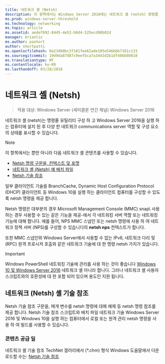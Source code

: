 ```yaml
---
title: 네트워크 셸 (Netsh)
description: 이 항목에서는 Windows Server 2016에는 네트워크 셸 (netsh) 명령줄 유틸리티 개요를 제공 합니다.
ms.prod: windows-server-threshold
ms.technology: networking
ms.topic: article
ms.assetid: aedef092-8445-4e53-b9d4-525ecd98b02d
manager: brianlic
ms.author: pashort
author: shortpatti
ms.openlocfilehash: 0a23d60bc3f181fee62ade105e546bbb7161c133
ms.sourcegitcommit: 19d9da87d87c9eefbca7a3443d2b1df486b0b010
ms.translationtype: MT
ms.contentlocale: ko-KR
ms.lasthandoff: 03/28/2018
---
```

# <a name="network-shell-netsh"></a>네트워크 셸 \(Netsh\)

>적용 대상: Windows Server (세미콜론 연간 채널) Windows Server 2016

네트워크 셸 (netsh)는 명령줄 유틸리티 구성 하 고 Windows Server 2016을 실행 하는 컴퓨터에 설치 된 후 다양 한 네트워크 communications server 역할 및 구성 요소의 상태를 표시할 수 있습니다.

>[!NOTE]
>이 항목에서는 뿐만 아니라 다음 네트워크 셸 콘텐츠를 사용할 수 있습니다.
>
> - [Netsh 명령 구문을, 컨텍스트 및 포맷](netsh-contexts.md)
> - [네트워크 셸 (Netsh) 예 배치 파일](netsh-wins.md)
> - [Netsh 기술 참조](https://gallery.technet.microsoft.com/Netsh-Technical-Reference-c46523dc) 

일부 클라이언트 기술을 BranchCache, Dynamic Host Configuration Protocol \(DHCP\) 클라이언트 등 Windows 10을 실행 하는 클라이언트 컴퓨터를 구성할 수 있도록 netsh 명령을 제공 합니다.

Netsh 명령은 대부분의 경우 Microsoft Management Console \(MMC\) snap\ 사용 하는 경우 사용할 수 있는 같은 기능을 제공-에서 각 네트워킹 서버 역할 또는 네트워킹 기능에 대해 합니다. 예를 들어, NPS MMC 스냅인 또는 netsh 명령에 사용 하 여 네트워크 정책 서버 \(NPS\)를 구성할 수 있습니다의 **netsh nps** 컨텍스트가 합니다.

또한 MMC 스냅인와 Windows Server에서 사용할 수 없는 IPv6, 네트워크 다리 및 \(RPC\) 원격 프로시저 호출와 같은 네트워크 기술에 대 한 명령 netsh 가지가 있습니다.

>[!IMPORTANT]
>Windows PowerShell 네트워킹 기술에 관리를 사용 하는 것이 좋습니다 [Windows 10 및 Windows Server 2016](https://technet.microsoft.com/library/mt156917.aspx) 네트워크 셸 아니라 합니다. 그러나 네트워크 셸 사용자 스크립트와의 호환성에 대 한 포함 되어 있으며 용도인 지원 됩니다.

## <a name="network-shell-netsh-technical-reference"></a>네트워크 (Netsh) 셸 기술 참조

Netsh 기술 참조 구문을, 매개 변수를 netsh 명령에 대해 예제 등 netsh 명령 참조를 제공 합니다. Netsh 기술 참조 스크립트와 배치 파일 네트워크 기술 Windows Server 2016 및 Windows 10을 실행 하는 컴퓨터에서 로컬 또는 원격 관리 netsh 명령을 사용 하 여 빌드를 사용할 수 있습니다.  
  
### <a name="content-availability"></a>콘텐츠 공급 일  
  
네트워크 셸 기술 참조 TechNet 갤러리에서 \(*.chm\) 형식 Windows 도움말에서 다운로드할 수는: [Netsh 기술 참조](https://gallery.technet.microsoft.com/Netsh-Technical-Reference-c46523dc)  
  

